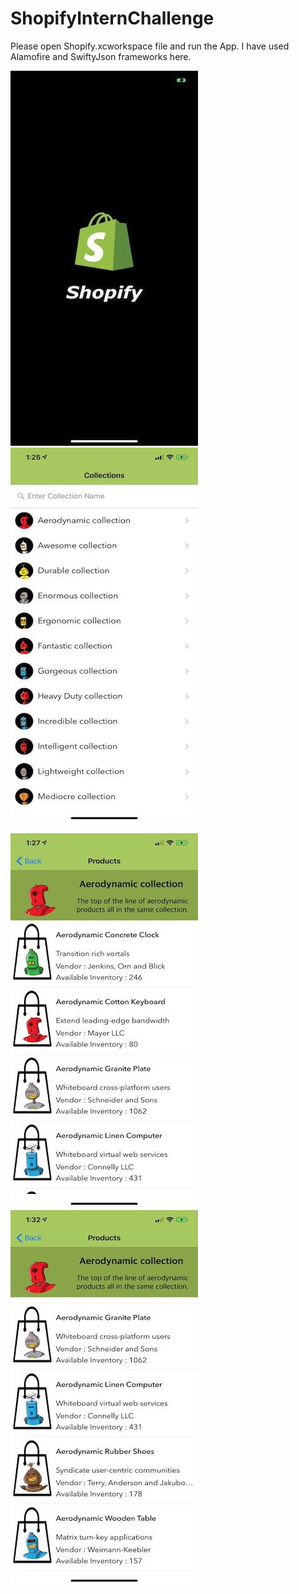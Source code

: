 # ShopifyInternChallenge

Please open Shopify.xcworkspace file and run the App.
I have used Alamofire and SwiftyJson frameworks here.


<p float="center">
  <img src="/Screenshots/LaunchScreen.jpeg" width="300" />
  <img src="/Screenshots/CustomCollectionsListPage.jpeg" width="300" /> 
</p>

<p float="left">
  <img src="/Screenshots/CollectionDetailsPage.jpeg" width="300" />
  <img src="/Screenshots/CollectionDetailsPage2.jpeg" width="300" />
</p>

